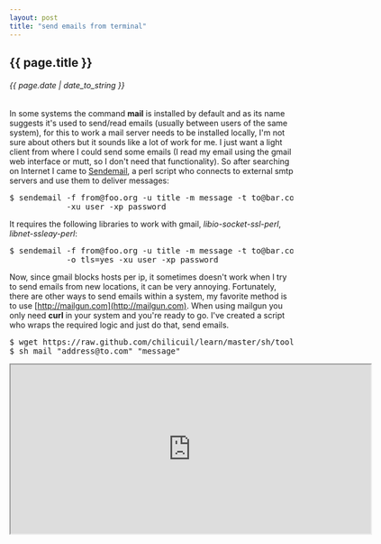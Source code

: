 ```yaml
---
layout: post
title: "send emails from terminal"
---
```


## {{ page.title }}

###### {{ page.date | date_to_string }}

In some systems the command **mail** is installed by default and as its name suggests it's used to send/read emails (usually between users of the same system), for this to work a mail server needs to be installed locally, I'm not sure about others but it sounds like a lot of work for me. I just want a light client from where I could send some emails (I read my email using the gmail web interface or mutt, so I don't need that functionality). So after searching on Internet I came to [Sendemail](http://caspian.dotconf.net/menu/Software/SendEmail/), a perl script who connects to external smtp servers and use them to deliver messages:

<pre class="sh_sh">
$ sendemail -f from@foo.org -u title -m message -t to@bar.com -s mail.foo.com:26     \
            -xu user -xp password
</pre>

It requires the following libraries to work with gmail, *libio-socket-ssl-perl*, *libnet-ssleay-perl*:

<pre class="sh_sh">
$ sendemail -f from@foo.org -u title -m message -t to@bar.com -s smtp.gmail.com:2587 \
            -o tls=yes -xu user -xp password
</pre>

Now, since gmail blocks hosts per ip, it sometimes doesn't work when I try to send emails from new locations, it can be very annoying. Fortunately, there are other ways to send emails within a system, my favorite method is to use [http://mailgun.com](http://mailgun.com). When using mailgun you only need **curl** in your system and you're ready to go. I've created a script who wraps the required logic and just do that, send emails.

<pre class="sh_sh">
$ wget https://raw.github.com/chilicuil/learn/master/sh/tools/mail
$ sh mail "address@to.com" "message"
</pre>

<iframe class="showterm" src="http://showterm.io/6d595bb4e5424b943e54f" width="640" height="300">&nbsp;</iframe> 

&nbsp;
